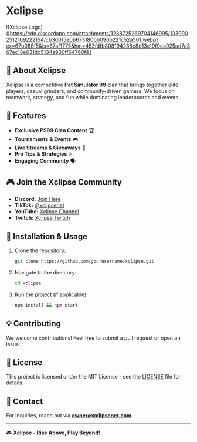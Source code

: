# Xclipse

![Xclipse Logo]([https://cdn.discordapp.com/attachments/1238725269704146995/1339902512169222154/cb3d015e0b673180bb096b221c52a501.webp?ex=67b068f5&is=67af1775&hm=453fdfb808194238c8d13c19f9ea925ad7a367ec18e631dd5134a930ff64760f&]

## 🌟 About Xclipse
Xclipse is a competitive **Pet Simulator 99** clan that brings together elite players, casual grinders, and community-driven gamers. We focus on teamwork, strategy, and fun while dominating leaderboards and events.

## 🚀 Features
- **Exclusive PS99 Clan Content** 🏆
- **Tournaments & Events** 🎮
- **Live Streams & Giveaways** 🎁
- **Pro Tips & Strategies** 🔥
- **Engaging Community** 🗣️

## 🎮 Join the Xclipse Community
- **Discord:** [Join Here](https://discord.gg/xrx97aHzp8)
- **TikTok:** [@xclipsenet](https://www.tiktok.com/@xclipsenet)
- **YouTube:** [Xclipse Channel](https://www.youtube.com/channel/yourchannel)
- **Twitch:** [Xclipse Twitch](https://www.twitch.tv/ttvleeeroy)

## 📜 Installation & Usage
1. Clone the repository:
   ```sh
   git clone https://github.com/yourusername/xclipse.git
   ```
2. Navigate to the directory:
   ```sh
   cd xclipse
   ```
3. Run the project (if applicable):
   ```sh
   npm install && npm start
   ```

## 💡 Contributing
We welcome contributions! Feel free to submit a pull request or open an issue.

## 📜 License
This project is licensed under the MIT License - see the [LICENSE](LICENSE) file for details.

## 📧 Contact
For inquiries, reach out via **owner@xclipsenet.com**.

---
🎮 **Xclipse - Rise Above, Play Beyond!**

